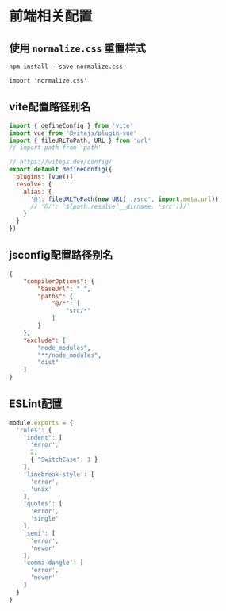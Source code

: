 # 前端相关配置

## 使用 `normalize.css` 重置样式

`npm install --save normalize.css`

`import 'normalize.css'`

## vite配置路径别名

```javascript
import { defineConfig } from 'vite'
import vue from '@vitejs/plugin-vue'
import { fileURLToPath, URL } from 'url'
// import path from 'path'

// https://vitejs.dev/config/
export default defineConfig({
  plugins: [vue()],
  resolve: {
    alias: {
      '@': fileURLToPath(new URL('./src', import.meta.url))
      // '@/': `${path.resolve(__dirname, 'src')}/`
    }
  }
})
```

## jsconfig配置路径别名

```json
{
    "compilerOptions": {
        "baseUrl": ".",
        "paths": {
            "@/*": [
                "src/*"
            ]
        }
    },
    "exclude": [
        "node_modules",
        "**/node_modules",
        "dist"
    ]
}
```

## ESLint配置

```javascript
module.exports = {
  'rules': {
    'indent': [
      'error',
      2,
      { "SwitchCase": 1 }
    ],
    'linebreak-style': [
      'error',
      'unix'
    ],
    'quotes': [
      'error',
      'single'
    ],
    'semi': [
      'error',
      'never'
    ],
    'comma-dangle': [
      'error',
      'never'
    ]
  }
}
```
